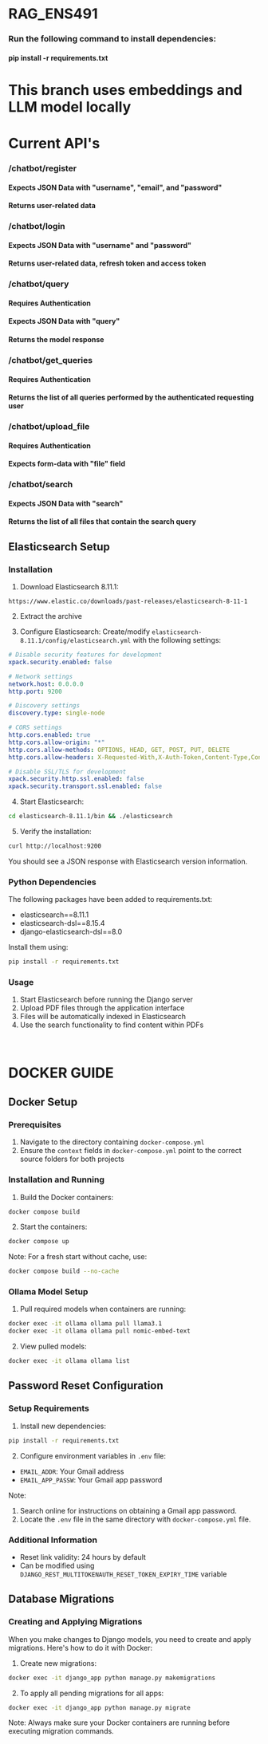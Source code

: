 # RAG_ENS491

### Run the following command to install dependencies:
#### pip install -r requirements.txt

# This branch uses embeddings and LLM model locally

# Current API's
### /chatbot/register
#### Expects JSON Data with "username", "email", and "password"
#### Returns user-related data

### /chatbot/login
#### Expects JSON Data with "username" and "password"
#### Returns user-related data, refresh token and access token

### /chatbot/query
#### Requires Authentication
#### Expects JSON Data with "query"
#### Returns the model response

### /chatbot/get_queries
#### Requires Authentication
#### Returns the list of all queries performed by the authenticated requesting user

### /chatbot/upload_file
#### Requires Authentication
#### Expects form-data with "file" field

### /chatbot/search
#### Expects JSON Data with "search"
#### Returns the list of all files that contain the search query

## Elasticsearch Setup

### Installation
1. Download Elasticsearch 8.11.1:
```
https://www.elastic.co/downloads/past-releases/elasticsearch-8-11-1
```

2. Extract the archive

3. Configure Elasticsearch:
Create/modify `elasticsearch-8.11.1/config/elasticsearch.yml` with the following settings:
```yaml
# Disable security features for development
xpack.security.enabled: false

# Network settings
network.host: 0.0.0.0
http.port: 9200

# Discovery settings
discovery.type: single-node

# CORS settings
http.cors.enabled: true
http.cors.allow-origin: "*"
http.cors.allow-methods: OPTIONS, HEAD, GET, POST, PUT, DELETE
http.cors.allow-headers: X-Requested-With,X-Auth-Token,Content-Type,Content-Length,Authorization

# Disable SSL/TLS for development
xpack.security.http.ssl.enabled: false
xpack.security.transport.ssl.enabled: false
```

4. Start Elasticsearch:
```bash
cd elasticsearch-8.11.1/bin && ./elasticsearch
```

5. Verify the installation:
```bash
curl http://localhost:9200
```
You should see a JSON response with Elasticsearch version information.

### Python Dependencies
The following packages have been added to requirements.txt:
- elasticsearch==8.11.1
- elasticsearch-dsl==8.15.4
- django-elasticsearch-dsl==8.0

Install them using:
```bash
pip install -r requirements.txt
```

### Usage
1. Start Elasticsearch before running the Django server
2. Upload PDF files through the application interface
3. Files will be automatically indexed in Elasticsearch
4. Use the search functionality to find content within PDFs

<br>

# DOCKER GUIDE

## Docker Setup

### Prerequisites
1. Navigate to the directory containing `docker-compose.yml`
2. Ensure the `context` fields in `docker-compose.yml` point to the correct source folders for both projects

### Installation and Running
1. Build the Docker containers:
```bash
docker compose build
```

2. Start the containers:
```bash
docker compose up
```

Note: For a fresh start without cache, use:
```bash
docker compose build --no-cache
```

### Ollama Model Setup
1. Pull required models when containers are running:
```bash
docker exec -it ollama ollama pull llama3.1
docker exec -it ollama ollama pull nomic-embed-text
```

2. View pulled models:
```bash
docker exec -it ollama ollama list
```

## Password Reset Configuration

### Setup Requirements
1. Install new dependencies:
```bash
pip install -r requirements.txt
```

2. Configure environment variables in `.env` file:
- `EMAIL_ADDR`: Your Gmail address
- `EMAIL_APP_PASSW`: Your Gmail app password

Note: 
1. Search online for instructions on obtaining a Gmail app password.
2. Locate the `.env` file in the same directory with `docker-compose.yml` file.
### Additional Information
- Reset link validity: 24 hours by default
- Can be modified using `DJANGO_REST_MULTITOKENAUTH_RESET_TOKEN_EXPIRY_TIME` variable

## Database Migrations

### Creating and Applying Migrations
When you make changes to Django models, you need to create and apply migrations. Here's how to do it with Docker:

1. Create new migrations:

```bash
docker exec -it django_app python manage.py makemigrations
```

2. To apply all pending migrations for all apps:
```bash
docker exec -it django_app python manage.py migrate
```

Note: Always make sure your Docker containers are running before executing migration commands.
